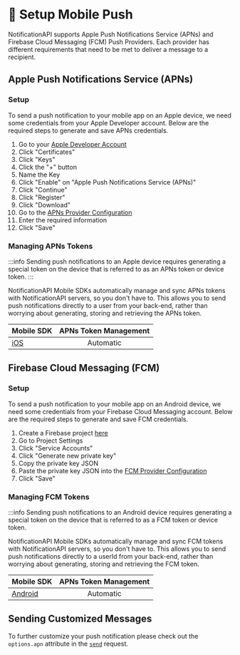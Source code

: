 # 📱 Setup Mobile Push

NotificationAPI supports Apple Push Notifications Service (APNs) and Firebase Cloud Messaging (FCM) Push Providers. Each provider has different requirements that need to be met to deliver a message to a recipient.

## Apple Push Notifications Service (APNs)

### Setup

To send a push notification to your mobile app on an Apple device, we need some credentials from your Apple Developer account. Below are the required steps to generate and save APNs credentials.

1. Go to your [Apple Developer Account](https://developer.apple.com/account)
2. Click "Certificates"
3. Click "Keys"
4. Click the "+" button
5. Name the Key
6. Click "Enable" on "Apple Push Notifications Service (APNs)"
7. Click "Continue"
8. Click "Register"
9. Click "Download"
10. Go to the [APNs Provider Configuration](https://app.notificationapi.com/settings/push)
11. Enter the required information
12. Click "Save"

### Managing APNs Tokens

:::info Sending push notifications to an Apple device requires generating a special token on the device that is referred to as an APNs token or device token.
:::

NotificationAPI Mobile SDKs automatically manage and sync APNs tokens with NotificationAPI servers, so you don't have to. This allows you to send push notifications directly to a user from your back-end, rather than worrying about generating, storing and retrieving the APNs token.

| Mobile SDK                  | APNs Token Management |
| :-------------------------- | :-------------------: |
| [iOS](../reference/ios-sdk) |       Automatic       |

## Firebase Cloud Messaging (FCM)

### Setup

To send a push notification to your mobile app on an Android device, we need some credentials from your Firebase Cloud Messaging account. Below are the required steps to generate and save FCM credentials.

1. Create a Firebase project [here](https://firebase.google.com/)
2. Go to Project Settings
3. Click "Service Accounts"
4. Click "Generate new private key"
5. Copy the private key JSON
6. Paste the private key JSON into the [FCM Provider Configuration](https://app.notificationapi.com/settings/push)
7. Click "Save"

### Managing FCM Tokens

:::info Sending push notifications to an Android device requires generating a special token on the device that is referred to as a FCM token or device token.

NotificationAPI Mobile SDKs automatically manage and sync FCM tokens with NotificationAPI servers, so you don't have to. This allows you to send push notifications directly to a userId from your back-end, rather than worrying about generating, storing and retrieving the FCM token.

| Mobile SDK                          | APNs Token Management |
| :---------------------------------- | :-------------------: |
| [Android](../reference/android_sdk) |       Automatic       |

## Sending Customized Messages

To further customize your push notification please check out the `options.apn` attribute in the [`send`](../reference/server.md#options-additional-customization) request.
